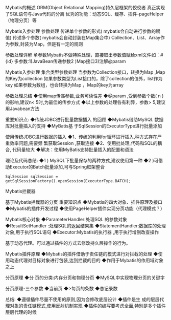 Mybatis的概述
ORM(Object Relational Mapping)持久层框架的佼佼者
真正实现了SQL语句与Java代码的分离
优秀的功能：动态SQL、缓存、插件-pageHelper（物理分页）等

Mybatis入参处理
参数处理
传递单个参数的形式( mybatis会自动进行参数的赋值)
传递多个参数( mybatis会自动封装在Map集合中)
Collection、List、Array作为参数,封装为Map，但是有一定的规则

参数处理详解
单参数Mybatis不做特殊处理，直接取出参数值赋给xml文件如︰#{id}
多参数∶1)JavaBean传递参数2 )Map接口3)注解@param

Mybatis入参处理
集合类型参数处理
当参数为Collection接口，转换为Map ,Map的Key为collection
如果参数类型为List接口的，除了collection的值外，list作为key
如果参数为数组，也会转换为Map ，Map的key为array

参数处理总结
◆使用map传递参数,业务可读性差
◆@param ,受到参数个数( n )的影响,建议n< 5时,为最佳的传参方式
◆以上参数的处理各有利弊，参数> 5,建议用Javabean方法

重要知识点:
◆传统JDBC进行批量数据插入 的回顾
◆Mybatis借助MySQL 数据库对批量插入的支持
◆MyBatis基 于SqlSession的ExecutorType进行批量添加

使用传统JDBC进行数据的插入
◆1、传统的利用for循环进行插入,种方式存在严重效率问题,需要频
繁获取Session ,获取连接
◆2、使用批处理,代码和SQL的耦合, 代码量较大
◆解决：使用MyBatis支持批量插入的配置和语法

理论及代码总结:
◆1 ) MySQL下批量保存的两种方式,建议使用第一种
◆2 )可借助Executor的Batch批量添加,可与Spring框架整合

```
SqlSession sqlSession = getSqlSessionFactory().openSession(ExecutorType.BATCH);
```

Mybatis拦截器

基于Mybatis拦截器的分页
重要知识点
◆Mybatis的四大对象、插件原理及接口
◆Mybatis的插件开发过程
◆使用PageHelper插件实现分页功能（代理模式？）

Mybatis核心对象
◆ParameterHandler:处理SQL 的参数对象
◆ResultSetHandler :处理SQL的返回结果集
◆StatementHandler:数据库的处理对象,用于执行SQL语句
◆Executor:Mybatis的执行器 ,用于执行增删改查操作

基于动态代理。可以通过插件的方式去修改持久层操作的行为。

Mybatis插件原理
◆Mybatis的插件借助于责任链的模式进行对拦截的处理
◆使用动态代理对目标对象进行包装,达到拦截的目的
◆作用于Mybatis的作用域对象之上



分页原理
◆分 页的分类:内存分页和物理分页
◆MySQL中实现物理分页的关键字

分页原理-三个参数
◆当前页
◆>每页的条数
◆总记录数

总结:
◆遵循插件尽量不使用的原则,因为会修改底层设计
◆插件是生 成的层层代理对象的责任链模式,使用反射机制实现
◆插件的编写要考虑全面,特别是多个插件层层代理的时候